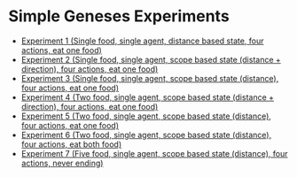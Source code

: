 # Simple Geneses Experiments

- <a href="https://github.com/frankhart2018/simple-gen/tree/master/exp-1">Experiment 1 (Single food, single agent, distance based state, four actions, eat one food)</a>
- <a href="https://github.com/frankhart2018/simple-gen/tree/master/exp-2">Experiment 2 (Single food, single agent, scope based state (distance + direction), four actions, eat one food)</a>
- <a href="https://github.com/frankhart2018/simple-gen/tree/master/exp-3">Experiment 3 (Single food, single agent, scope based state (distance), four actions, eat one food)</a>
- <a href="https://github.com/frankhart2018/simple-gen/tree/master/exp-4">Experiment 4 (Two food, single agent, scope based state (distance + direction), four actions, eat one food)</a>
- <a href="https://github.com/frankhart2018/simple-gen/tree/master/exp-5">Experiment 5 (Two food, single agent, scope based state (distance), four actions, eat one food)</a>
- <a href="https://github.com/frankhart2018/simple-gen/tree/master/exp-6">Experiment 6 (Two food, single agent, scope based state (distance), four actions, eat both food)</a>
- <a href="https://github.com/frankhart2018/simple-gen/tree/master/exp-7">Experiment 7 (Five food, single agent, scope based state (distance), four actions, never ending)</a>
